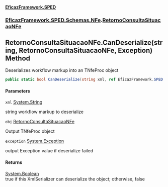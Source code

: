 #### [EficazFramework.SPED](EficazFrameworkSPED.md 'EficazFramework SPED')
### [EficazFramework.SPED.Schemas.NFe](EficazFramework.SPED.Schemas.NFe.md 'EficazFramework.SPED.Schemas.NFe').[RetornoConsultaSituacaoNFe](EficazFramework.SPED.Schemas.NFe/RetornoConsultaSituacaoNFe.md 'EficazFramework.SPED.Schemas.NFe.RetornoConsultaSituacaoNFe')

## RetornoConsultaSituacaoNFe.CanDeserialize(string, RetornoConsultaSituacaoNFe, Exception) Method

Deserializes workflow markup into an TNfeProc object

```csharp
public static bool CanDeserialize(string xml, ref EficazFramework.SPED.Schemas.NFe.RetornoConsultaSituacaoNFe obj, ref System.Exception exception);
```
#### Parameters

<a name='EficazFramework.SPED.Schemas.NFe.RetornoConsultaSituacaoNFe.CanDeserialize(string,EficazFramework.SPED.Schemas.NFe.RetornoConsultaSituacaoNFe,System.Exception).xml'></a>

`xml` [System.String](https://docs.microsoft.com/en-us/dotnet/api/System.String 'System.String')

string workflow markup to deserialize

<a name='EficazFramework.SPED.Schemas.NFe.RetornoConsultaSituacaoNFe.CanDeserialize(string,EficazFramework.SPED.Schemas.NFe.RetornoConsultaSituacaoNFe,System.Exception).obj'></a>

`obj` [RetornoConsultaSituacaoNFe](EficazFramework.SPED.Schemas.NFe/RetornoConsultaSituacaoNFe.md 'EficazFramework.SPED.Schemas.NFe.RetornoConsultaSituacaoNFe')

Output TNfeProc object

<a name='EficazFramework.SPED.Schemas.NFe.RetornoConsultaSituacaoNFe.CanDeserialize(string,EficazFramework.SPED.Schemas.NFe.RetornoConsultaSituacaoNFe,System.Exception).exception'></a>

`exception` [System.Exception](https://docs.microsoft.com/en-us/dotnet/api/System.Exception 'System.Exception')

output Exception value if deserialize failed

#### Returns
[System.Boolean](https://docs.microsoft.com/en-us/dotnet/api/System.Boolean 'System.Boolean')  
true if this XmlSerializer can deserialize the object; otherwise, false